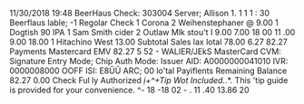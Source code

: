 11/30/2018 19:48 BeerHaus Check: 303004 Server; Allison 1. 1 1 1 : 30 Beerflaus lable; -1 Regolar Check 1 Corona 2 Weihenstephaner @ 9.00 1 Dogtish 90 IPA 1 Sam Smith cider 2 Outlaw Mlk stou't I 9.00 7.00 18 00 11 .00 9.00 18.00 1 Hitachino West 13.00 Subtotal Sales lax lotal 78.00 6.27 82.27 Payments Mastercard EMV 82.27 5 52 - WALIER/JEkS MasterCard CVM: Signature Entry Mode; Chip Auth Mode: Issuer AID: A0000000041010 IVR: 0000008000 OOFF ISI: E8ÛÛ ARC; 00 lo'tal Payiflents Remaining Balance 82.27 0.00 Check Ful ly Authorized *ị+^+Tip Wot Included.*.*. This 'tip guide is provided for your convenience. ^- 18 -18 02 - . 11 .40 13.86 20